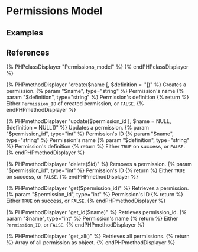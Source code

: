 # Permissions Model

## Examples

## References

{% PHPclassDisplayer "Permissions_model" %}
{% endPHPclassDisplayer %}

{% PHPmethodDisplayer "create($name [, $definition = ''])" %}
    Creates a permission.
    {% param "$name", type="string" %}
    Permission's name
    {% param "$definition", type="string" %}
    Permission's definition
    {% return %}
    Either `Permission_ID` of created permission, or `FALSE`.
{% endPHPmethodDisplayer %}

{% PHPmethodDisplayer "update($permission_id [, $name = NULL, $definition = NULL])" %}
    Updates a permission.
    {% param "$permission_id", type="int" %}
    Permission's ID
    {% param "$name", type="string" %}
    Permission's name
    {% param "$definition", type="string" %}
    Permission's definition
    {% return %}
    Either `TRUE` on success, or `FALSE`.
{% endPHPmethodDisplayer %}

{% PHPmethodDisplayer "delete($id)" %}
    Removes a permission.
    {% param "$permission_id", type="int" %}
    Permission's ID
    {% return %}
    Either `TRUE` on success, or `FALSE`.
{% endPHPmethodDisplayer %}

{% PHPmethodDisplayer "get($permission_id)" %}
    Retrieves a permission.
    {% param "$permission_id", type="int" %}
    Permission's ID
    {% return %}
    Either `TRUE` on success, or `FALSE`.
{% endPHPmethodDisplayer %}

{% PHPmethodDisplayer "get_id($name)" %}
    Retrieves permission_id.
    {% param "$name", type="int" %}
    Permission's name
    {% return %}
    Either `Permission_ID`, or `FALSE`.
{% endPHPmethodDisplayer %}

{% PHPmethodDisplayer "get_all()" %}
    Retrieves all permissions.
    {% return %}
    Array of all permission as object.
{% endPHPmethodDisplayer %}
